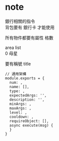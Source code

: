 # note
銀行相關的指令<br>
背包要有 銀行卡 才能使用

所有物件都要有屬性 格數

area list<br>
0 母星

要有稱號 title

```
// 通用架構
module.exports = {
  num: ,
  name: [],
  type: ,
  expectedArgs: '',
  description: '',
  minArgs: ,
  maxArgs: ,
  level: ,
  cooldown: ,
  requireObject: [],
  async execute(msg) {
  }
}
```

